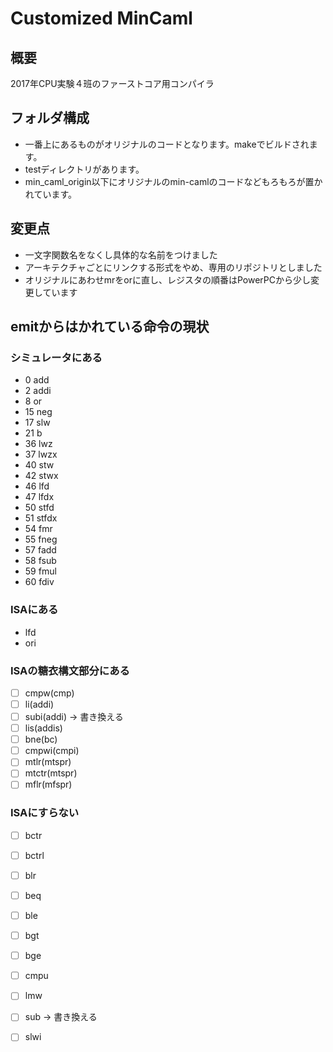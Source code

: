 # Customized MinCaml

## 概要

2017年CPU実験４班のファーストコア用コンパイラ

## フォルダ構成

- 一番上にあるものがオリジナルのコードとなります。makeでビルドされます。
- testディレクトリがあります。
- min_caml_origin以下にオリジナルのmin-camlのコードなどもろもろが置かれています。

## 変更点

- 一文字関数名をなくし具体的な名前をつけました
- アーキテクチャごとにリンクする形式をやめ、専用のリポジトリとしました
- オリジナルにあわせmrをorに直し、レジスタの順番はPowerPCから少し変更しています

## emitからはかれている命令の現状
### シミュレータにある

- 0 add
- 2 addi
- 8 or
- 15 neg
- 17 slw
- 21 b
- 36 lwz
- 37 lwzx
- 40 stw
- 42 stwx
- 46 lfd
- 47 lfdx
- 50 stfd
- 51 stfdx
- 54 fmr
- 55 fneg
- 57 fadd
- 58 fsub
- 59 fmul
- 60 fdiv

### ISAにある

- lfd
- ori

### ISAの糖衣構文部分にある

- [ ] cmpw(cmp)
- [ ] li(addi)
- [ ] subi(addi) -> 書き換える
- [ ] lis(addis)
- [ ] bne(bc)
- [ ] cmpwi(cmpi)
- [ ] mtlr(mtspr)
- [ ] mtctr(mtspr)
- [ ] mflr(mfspr)

### ISAにすらない

- [ ] bctr
- [ ] bctrl
- [ ] blr
- [ ] beq
- [ ] ble
- [ ] bgt
- [ ] bge
- [ ] cmpu
- [ ] lmw
- [ ] sub -> 書き換える
- [ ] slwi

